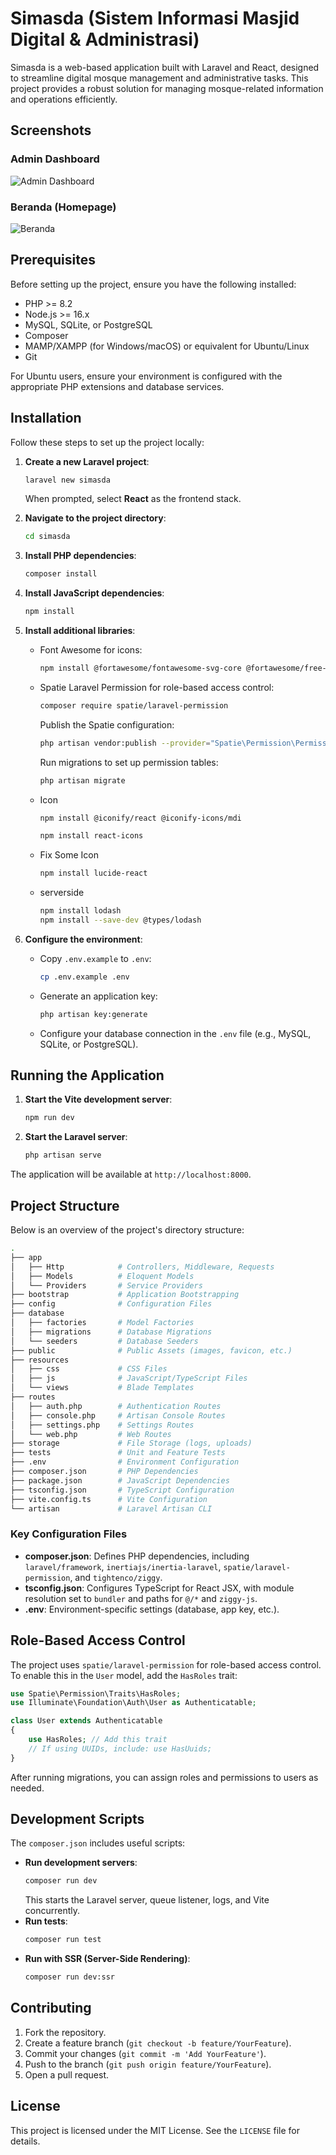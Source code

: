 # Simasda (Sistem Informasi Masjid Digital & Administrasi)

Simasda is a web-based application built with Laravel and React, designed to streamline digital mosque management and administrative tasks. This project provides a robust solution for managing mosque-related information and operations efficiently.

## Screenshots

### Admin Dashboard
![Admin Dashboard](/public/admin/assets/images/image.png)

### Beranda (Homepage)
![Beranda](/public/admin/assets/images/image-fe.png)

## Prerequisites

Before setting up the project, ensure you have the following installed:
- PHP >= 8.2
- Node.js >= 16.x
- MySQL, SQLite, or PostgreSQL
- Composer
- MAMP/XAMPP (for Windows/macOS) or equivalent for Ubuntu/Linux
- Git

For Ubuntu users, ensure your environment is configured with the appropriate PHP extensions and database services.

## Installation

Follow these steps to set up the project locally:

1. **Create a new Laravel project**:
   ```bash
   laravel new simasda
   ```
   When prompted, select **React** as the frontend stack.

2. **Navigate to the project directory**:
   ```bash
   cd simasda
   ```

3. **Install PHP dependencies**:
   ```bash
   composer install
   ```

4. **Install JavaScript dependencies**:
   ```bash
   npm install
   ```

5. **Install additional libraries**:
   - Font Awesome for icons:
     ```bash
     npm install @fortawesome/fontawesome-svg-core @fortawesome/free-solid-svg-icons @fortawesome/free-brands-svg-icons @fortawesome/react-fontawesome
     ```
   - Spatie Laravel Permission for role-based access control:
     ```bash
     composer require spatie/laravel-permission
     ```
     Publish the Spatie configuration:
     ```bash
     php artisan vendor:publish --provider="Spatie\Permission\PermissionServiceProvider"
     ```
     Run migrations to set up permission tables:
     ```bash
     php artisan migrate
     ```
   - Icon
     ```bash
     npm install @iconify/react @iconify-icons/mdi
     ```
     ```bash
     npm install react-icons
     ```
   - Fix Some Icon
     ```bash
     npm install lucide-react
     ```
   - serverside
     ```bash
     npm install lodash
     npm install --save-dev @types/lodash

     ```

6. **Configure the environment**:
   - Copy `.env.example` to `.env`:
     ```bash
     cp .env.example .env
     ```
   - Generate an application key:
     ```bash
     php artisan key:generate
     ```
   - Configure your database connection in the `.env` file (e.g., MySQL, SQLite, or PostgreSQL).

## Running the Application

1. **Start the Vite development server**:
   ```bash
   npm run dev
   ```

2. **Start the Laravel server**:
   ```bash
   php artisan serve
   ```

The application will be available at `http://localhost:8000`.

## Project Structure

Below is an overview of the project's directory structure:

```bash
.
├── app
│   ├── Http            # Controllers, Middleware, Requests
│   ├── Models          # Eloquent Models
│   └── Providers       # Service Providers
├── bootstrap           # Application Bootstrapping
├── config              # Configuration Files
├── database
│   ├── factories       # Model Factories
│   ├── migrations      # Database Migrations
│   └── seeders         # Database Seeders
├── public              # Public Assets (images, favicon, etc.)
├── resources
│   ├── css             # CSS Files
│   ├── js              # JavaScript/TypeScript Files
│   └── views           # Blade Templates
├── routes
│   ├── auth.php        # Authentication Routes
│   ├── console.php     # Artisan Console Routes
│   ├── settings.php    # Settings Routes
│   └── web.php         # Web Routes
├── storage             # File Storage (logs, uploads)
├── tests               # Unit and Feature Tests
├── .env                # Environment Configuration
├── composer.json       # PHP Dependencies
├── package.json        # JavaScript Dependencies
├── tsconfig.json       # TypeScript Configuration
├── vite.config.ts      # Vite Configuration
└── artisan             # Laravel Artisan CLI
```

### Key Configuration Files
- **composer.json**: Defines PHP dependencies, including `laravel/framework`, `inertiajs/inertia-laravel`, `spatie/laravel-permission`, and `tightenco/ziggy`.
- **tsconfig.json**: Configures TypeScript for React JSX, with module resolution set to `bundler` and paths for `@/*` and `ziggy-js`.
- **.env**: Environment-specific settings (database, app key, etc.).

## Role-Based Access Control

The project uses `spatie/laravel-permission` for role-based access control. To enable this in the `User` model, add the `HasRoles` trait:

```php
use Spatie\Permission\Traits\HasRoles;
use Illuminate\Foundation\Auth\User as Authenticatable;

class User extends Authenticatable
{
    use HasRoles; // Add this trait
    // If using UUIDs, include: use HasUuids;
}
```

After running migrations, you can assign roles and permissions to users as needed.

## Development Scripts

The `composer.json` includes useful scripts:
- **Run development servers**:
  ```bash
  composer run dev
  ```
  This starts the Laravel server, queue listener, logs, and Vite concurrently.
- **Run tests**:
  ```bash
  composer run test
  ```
- **Run with SSR (Server-Side Rendering)**:
  ```bash
  composer run dev:ssr
  ```

## Contributing

1. Fork the repository.
2. Create a feature branch (`git checkout -b feature/YourFeature`).
3. Commit your changes (`git commit -m 'Add YourFeature'`).
4. Push to the branch (`git push origin feature/YourFeature`).
5. Open a pull request.

## License

This project is licensed under the MIT License. See the `LICENSE` file for details.